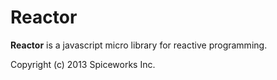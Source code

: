 # Reactor

**Reactor** is a javascript micro library for reactive programming.

Copyright (c) 2013 Spiceworks Inc.